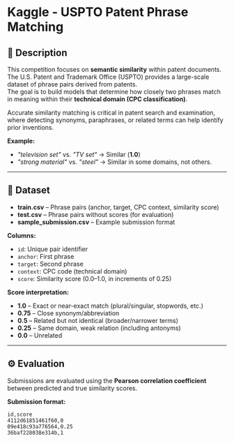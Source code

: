 # Kaggle - USPTO Patent Phrase Matching  

## 📝 Description  
This competition focuses on **semantic similarity** within patent documents.  
The U.S. Patent and Trademark Office (USPTO) provides a large-scale dataset of phrase pairs derived from patents.  
The goal is to build models that determine how closely two phrases match in meaning within their **technical domain (CPC classification)**.  

Accurate similarity matching is critical in patent search and examination, where detecting synonyms, paraphrases, or related terms can help identify prior inventions.  

**Example:**  
- *"television set"* vs. *"TV set"* → Similar (**1.0**)  
- *"strong material"* vs. *"steel"* → Similar in some domains, not others.  

---

## 📂 Dataset  
- **train.csv** – Phrase pairs (anchor, target, CPC context, similarity score)  
- **test.csv** – Phrase pairs without scores (for evaluation)  
- **sample_submission.csv** – Example submission format  

**Columns:**  
- `id`: Unique pair identifier  
- `anchor`: First phrase  
- `target`: Second phrase  
- `context`: CPC code (technical domain)  
- `score`: Similarity score (0.0–1.0, in increments of 0.25)  

**Score interpretation:**  
- **1.0** – Exact or near-exact match (plural/singular, stopwords, etc.)  
- **0.75** – Close synonym/abbreviation  
- **0.5** – Related but not identical (broader/narrower terms)  
- **0.25** – Same domain, weak relation (including antonyms)  
- **0.0** – Unrelated  

---

## ⚙️ Evaluation  
Submissions are evaluated using the **Pearson correlation coefficient** between predicted and true similarity scores.  

**Submission format:**  
```csv
id,score  
4112d61851461f60,0  
09e418c93a776564,0.25  
36baf228038e314b,1  
